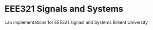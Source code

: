 # EEE321 Signals and Systems
 Lab implementations for EEE321 signasl and Systems Bilkent University

